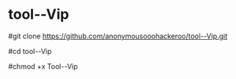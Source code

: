 # tool--Vip
#git clone https://github.com/anonymousooohackeroo/tool--Vip.git

#cd tool--Vip

#chmod +x Tool--Vip
